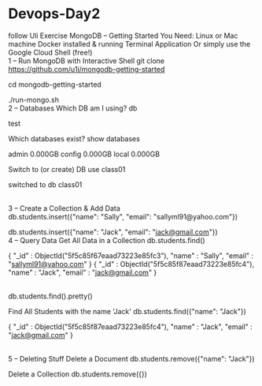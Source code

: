 # Devops-Day2
follow Uli Exercise
MongoDB – Getting Started
You Need:
Linux or Mac machine
Docker installed & running
Terminal Application
Or simply use the Google Cloud Shell (free!)
<br>
1 – Run MongoDB with Interactive Shell
git clone https://github.com/u1i/mongodb-getting-started

cd mongodb-getting-started

./run-mongo.sh
<br>
2 – Databases
Which DB am I using?
db

test

Which databases exist?
show databases

admin 0.000GB
config 0.000GB
local 0.000GB

Switch to (or create) DB
use class01

switched to db class01

<br>
3 – Create a Collection & Add Data <br>
db.students.insert({"name": "Sally", "email": "sallyml91@yahoo.com"})

db.students.insert({"name": "Jack", "email": "jack@gmail.com"})
<br>
4 – Query Data
Get All Data in a Collection
db.students.find()

{ "_id" : ObjectId("5f5c85f67eaad73223e85fc3"), "name" : "Sally", "email" : "sallyml91@yahoo.com" }
{ "_id" : ObjectId("5f5c85f87eaad73223e85fc4"), "name" : "Jack", "email" : "jack@gmail.com" }

<br>
db.students.find().pretty()



Find All Students with the name 'Jack'
db.students.find({"name": "Jack"})

{ "_id" : ObjectId("5f5c85f87eaad73223e85fc4"), "name" : "Jack", "email" : "jack@gmail.com" }

<br>
5 – Deleting Stuff
Delete a Document
db.students.remove({"name": "Jack"})

Delete a Collection
db.students.remove({})

